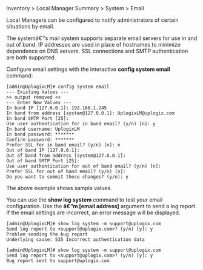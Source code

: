 <!-- 5.5.4 -->

<div class='ucc' />Inventory > Local Manager Summary > System > Email</div>
 
Local Managers can be configured to notify administrators of certain situations by email.

The systemâ€™s mail system supports separate email servers for use in and out of band. IP addresses are used in place of hostnames to minimize dependence on DNS servers. SSL connections and SMTP authentication are both supported.

Configure email settings with the interactive **config system email** command:

```
[admin@UplogixLM]# config system email
--- Existing Values ---
>> output removed <<
--- Enter New Values ---
In band IP [127.0.0.1]: 192.168.1.245
In band from address [system@127.0.0.1]: UplogixLM@uplogix.com
In band SMTP Port [25]: 
Use user authentication for in band email? (y/n) [n]: y 
In band username: UplogixLM
In band password: *******
Confirm password: *******
Prefer SSL for in band email? (y/n) [n]: n
Out of band IP [127.0.0.1]: 
Out of band from address [system@127.0.0.1]: 
Out of band SMTP Port [25]: 
Use user authentication for out of band email? (y/n) [n]: 
Prefer SSL for out of band email? (y/n) [n]: 
Do you want to commit these changes? (y/n): y
```

The above example shows sample values.

You can use the **show log system** command to test your email configuration. Use the **â€“m [email address]** argument to send a log report. If the email settings are incorrect, an error message will be displayed.

```
[admin@UplogixLM]# show log system -m support@uplogix.com
Send log report to <support@uplogix.com>? (y/n) [y]: y
Problem sending the bug report
Underlying cause: 535 Incorrect authentication data

[admin@UplogixLM]# show log system -m support@uplogix.com
Send log report to <support@uplogix.com>? (y/n) [y]: y
Bug report sent to support@uplogix.com
```